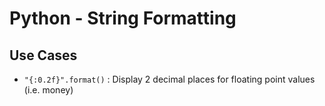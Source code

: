 # Python - String Formatting

## Use Cases
+ `"{:0.2f}".format()` : Display 2 decimal places for floating point values (i.e. money)

